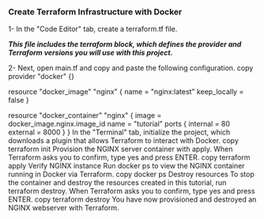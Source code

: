 ### Create Terraform Infrastructure with Docker

1- In the "Code Editor" tab, create a terraform.tf file.

***This file includes the terraform block, which defines the provider and Terraform versions you will use with this project.***


2- Next, open main.tf and copy and paste the following configuration.
copy
provider "docker" {}

resource "docker_image" "nginx" {
  name         = "nginx:latest"
  keep_locally = false
}

resource "docker_container" "nginx" {
  image = docker_image.nginx.image_id
  name  = "tutorial"
  ports {
    internal = 80
    external = 8000
  }
}
In the "Terminal" tab, initialize the project, which downloads a plugin that allows Terraform to interact with Docker.
copy
terraform init
Provision the NGINX server container with apply. When Terraform asks you to confirm, type yes and press ENTER.
copy
terraform apply
Verify NGINX instance
Run docker ps to view the NGINX container running in Docker via Terraform.
copy
docker ps
Destroy resources
To stop the container and destroy the resources created in this tutorial, run terraform destroy. When Terraform asks you to confirm, type yes and press ENTER.
copy
terraform destroy
You have now provisioned and destroyed an NGINX webserver with Terraform.
